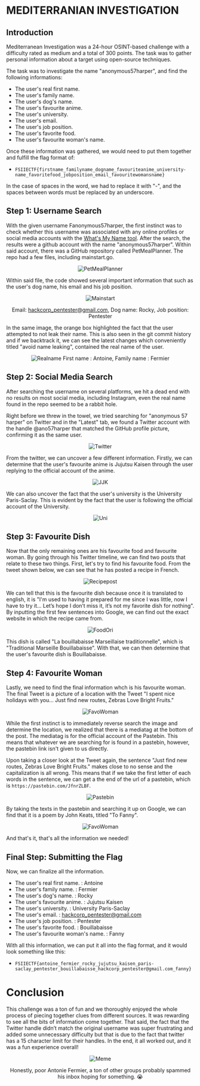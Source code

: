 # MEDITERRANIAN INVESTIGATION

## Introduction

Mediterranean Investigation was a 24-hour OSINT-based challenge with a difficulty rated as medium and a total of 300 points. The task was to gather personal information about a target using open-source techniques.

The task was to investigate the name "anonymous57harper", and find the following informations:

- The user's real first name.
- The user's family name.
- The user's dog's name.
- The user's favourite anime.
- The user's university.
- The user's email.
- The user's job position.
- The user's favorite food.
- The user's favourite woman's name.

Once these information was gathered, we would need to put them together and fulfill the flag format of:

- `FSIIECTF{firstname_familyname_dogname_favouriteanime_university-name_favoritefood_jobposition_email_favouritewomansname}`

In the case of spaces in the word, we had to replace it with "-", and the spaces between words must be replaced by an underscore.

## Step 1: Username Search

With the given username Fanonymous57harper, the first instinct was to check whether this username was associated with any online profiles or social media accounts with the [What's My Name tool](https://whatsmyname.app/). After the search, the results were a github account with the name "anonymous57harper". Within said account, there was a GitHub repository called PetMealPlanner. The repo had a few files, including mainstart.go.

<div align="center">

![PetMealPlanner](images/PetMealPlanner.png)

</div>

Within said file, the code showed several important information that such as the user's dog name, his email and his job position.

<div align="center">

![Mainstart](images/mainstart.png)

Email: hackcorp_pentester@gmail.com, Dog name: Rocky, Job position: Pentester

</div>

In the same image, the orange box highlighted the fact that the user attempted to not leak their name. This is also seen in the git commit history and if we backtrack it, we can see the latest changes which conveniently titled "avoid name leaking", contained the real name of the user.

<div align="center">

![Realname](images/name.png)
First name : Antoine, Family name : Fermier

</div>

## Step 2: Social Media Search

After searching the username on several platforms, we hit a dead end with no results on most social media, including Instagram, even the real name found in the repo seemed to be a rabbit hole.

Right before we threw in the towel, we tried searching for "anonymous 57 harper" on Twitter and in the "Latest" tab, we found a Twitter account with the handle @ano57harper that matched the GitHub profile picture, confirming it as the same user.

<div align="center">

![Twitter](images/Twitterlatest.png)

</div>

From the twitter, we can uncover a few different information. Firstly, we can determine that the user's favourite anime is Jujutsu Kaisen through the user replying to the official account of the anime.

<div align="center">

![JJK](images/favoriteanime.png)

</div>

We can also uncover the fact that the user's university is the University Paris-Saclay. This is evident by the fact that the user is following the official account of the University.

<div align="center">

![Uni](images/uni.png)

</div>

## Step 3: Favourite Dish

Now that the only remaining ones are his favourite food and favourite woman. By going through his Twitter timeline, we can find two posts that relate to these two things. First, let's try to find his favourite food. From the tweet shown below, we can see that he has posted a recipe in French.

<div align="center">

![Recipepost](images/recipe.png)

</div>

We can tell that this is the favourite dish because once it is translated to english, it is "I'm used to having it prepared for me since I was little, now I have to try it...
Let’s hope I don’t miss it, it’s not my favorite dish for nothing". By inputting the first few sentences into Google, we can find out the exact website in which the recipe came from.

<div align="center">

![FoodOri](images/RecipeOnline.png.png)

</div>

This dish is called "La bouillabaisse Marseillaise traditionnelle", which is "Traditional Marseille Bouillabaisse". With that, we can then determine that the user's favourite dish is Bouillabaisse.

## Step 4: Favourite Woman

Lastly, we need to find the final information whch is his favourite woman. The final Tweet is a picture of a location with the Tweet "I spent nice holidays with you… Just find new routes, Zebras Love Bright Fruits."

<div align="center">

![FavoWoman](images/FavoriteWoman.png)

</div>

While the first instinct is to immediately reverse search the image and determine the location, we realized that there is a mediatag at the bottom of the post. The mediatag is for the official account of the Pastebin. This means that whatever we are searching for is found in a pastebin, however, the pastebin link isn't given to us directly.

Upon taking a closer look at the Tweet again, the sentence "Just find new routes, Zebras Love Bright Fruits." makes close to no sense and the capitalization is all wrong. This means that if we take the first letter of each words in the sentence, we can get a the end of the url of a pastebin, which is `https://pastebin.com/JfnrZLBF`.

<div align="center">

![Pastebin](images/pastebin.png)

</div>

By taking the texts in the pastebin and searching it up on Google, we can find that it is a poem by John Keats, titled "To Fanny".

<div align="center">

![FavoWoman](images/Fanny.png)

</div>

And that's it, that's all the information we needed!

## Final Step: Submitting the Flag

Now, we can finalize all the information.

- The user's real first name. : Antoine
- The user's family name. : Fermier
- The user's dog's name. : Rocky
- The user's favourite anime. : Jujutsu Kaisen
- The user's university. : University Paris-Saclay
- The user's email. : hackcorp_pentester@gmail.com
- The user's job position. : Pentester
- The user's favorite food. : Bouillabaisse
- The user's favourite woman's name. : Fanny

With all this information, we can put it all into the flag format, and it would look something like this:

- `FSIIECTF{antoine_fermier_rocky_jujutsu_kaisen_paris-saclay_pentester_bouillabaisse_hackcorp_pentester@gmail.com_fanny}`

# Conclusion

This challenge was a ton of fun and we thoroughly enjoyed the whole process of piecing together clues from different sources. It was rewarding to see all the bits of information come together. That said, the fact that the Twitter handle didn’t match the original username was super frustrating and added some unnecessary difficulty but that is due to the fact that twitter has a 15 character limit for their handles. In the end, it all worked out, and it was a fun experience overall!

<div align="center">

![Meme](images/Meme.png.png)

Honestly, poor Antonie Fermier, a ton of other groups probably spammed his inbox hoping for something. 😭

</div>
